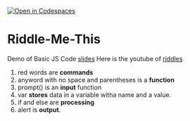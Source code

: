 [![Open in Codespaces](https://classroom.github.com/assets/launch-codespace-2972f46106e565e64193e422d61a12cf1da4916b45550586e14ef0a7c637dd04.svg)](https://classroom.github.com/open-in-codespaces?assignment_repo_id=18022567)
# Riddle-Me-This
Demo of Basic JS Code
[slides](https://docs.google.com/presentation/d/1e_M32wXUWVlsTtICEZOvcFWkFBkebwB_DX9qNlrhaw0/edit?usp=sharing)
Here is the youtube of [riddles](https://www.youtube.com/watch?v=flNKV_CgYYk)
1. red words are **commands**
2. anyword with no space and parentheses is a **function**
3. prompt() is an **input** function
4. var **stores** data in a variable witha name and a value.
5. if and else are **processing**
6. alert is **output**.